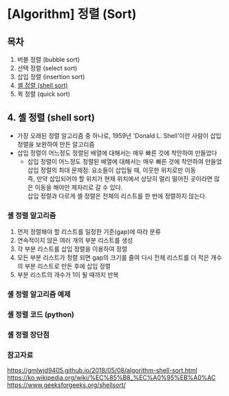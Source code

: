 # [Algorithm] 정렬 (Sort)

## 목차   
 1. 버블 정렬 (bubble sort)
 2. 선택 정렬 (select sort)
 3. 삽입 정렬 (insertion sort)
 4. [셸 정렬 (shell sort)](#4-셸-정렬-shell-sort)
 5. 퀵 정렬 (quick sort)

## 4. 셸 정렬 (shell sort)

+ 가장 오래된 정렬 알고리즘 중 하나로, 1959년 'Donald L. Shell'이란 사람이 삽입 정렬을 보완하여 만든 알고리즘 
+ 삽입 정렬이 어느정도 정렬된 배열에 대해서는 매우 빠른 것에 착안하여 만들었다     
   + 삽입 정렬이 어느정도 정렬된 배열에 대해서는 매우 빠른 것에 착안하여 만들었
  삽입 정렬의 최대 문제점: 요소들이 삽입될 때, 이웃한 위치로만 이동   
즉, 만약 삽입되어야 할 위치가 현재 위치에서 상당히 멀리 떨어진 곳이라면 많은 이동을 해야만 제자리로 갈 수 있다.   
삽입 정렬과 다르게 셸 정렬은 전체의 리스트를 한 번에 정렬하지 않는다.   

### 셸 정렬 알고리즘 
1. 먼저 정렬해야 할 리스트를 일정한 기준(gap)에 따라 분류
2. 연속적이지 않은 여러 개의 부분 리스트를 생성
3. 각 부분 리스트를 삽입 정렬을 이용하여 정렬
4. 모든 부분 리스트가 정렬 되면 gap의 크기를 줄여 다시 전체 리스트를 더 적은 개수의 부분 리스트로 만든 후에 삽입 정렬
5. 부분 리스트의 개수가 1이 될 때까지 반복

### 셸 정렬 알고리즘 예제

### 셸 정렬 코드 (python)

### 셸 정렬 장단점

### 참고자료
 https://gmlwjd9405.github.io/2018/05/08/algorithm-shell-sort.html
 https://ko.wikipedia.org/wiki/%EC%85%B8_%EC%A0%95%EB%A0%AC
 https://www.geeksforgeeks.org/shellsort/

